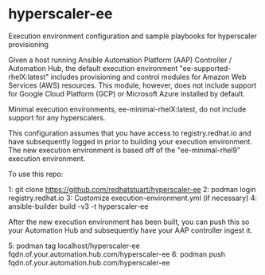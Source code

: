 # hyperscaler-ee
Execution environment configuration and sample playbooks for hyperscaler provisioning

Given a host running Ansible Automation Platform (AAP) Controller / Automation Hub, the default execution environment "ee-supported-rhelX:latest" includes provisioning and control modules for Amazon Web Services (AWS) resources. This module, however, does not include support for Google Cloud Platform (GCP) or Microsoft Azure installed by default.

Minimal execution environments, ee-minimal-rhelX:latest, do not include support for any hyperscalers.

This configuration assumes that you have access to registry.redhat.io and have subsequently logged in prior to building your execution environment. The new execution environment is based off of the "ee-minimal-rhel9" execution environment.

To use this repo:

1: git clone https://github.com/redhatstuart/hyperscaler-ee
2: podman login registry.redhat.io
3: Customize execution-environment.yml (if necessary)
4: ansible-builder build -v3 -t hyperscaler-ee

After the new execution environment has been built, you can push this so your Automation Hub and subsequently have your AAP controller ingest it.

5: podman tag localhost/hyperscaler-ee fqdn.of.your.automation.hub.com/hyperscaler-ee
6: podman push fqdn.of.your.automation.hub.com/hyperscaler-ee
